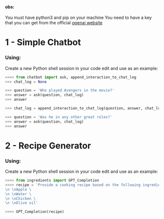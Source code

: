#### obs: 
You must have python3 and pip on your machine
You need to have a key that you can get from the official [openai website](https://beta.openai.com/account/api-keys)


# 1 - Simple Chatbot

### Using:
Create a new Python shell session in your code edit and use as an example:

```py
>>>> from chatbot import ask, append_interaction_to_chat_log
>>> chat_log = None

>>> question = 'Who played Avengers in the movie?'
>>> answer = ask(question, chat_log)
>>> answer

>>> chat_log = append_interaction_to_chat_log(question, answer, chat_log)

>>> question = 'Was he in any other great roles?'
>>> answer = ask(question, chat_log)
>>> answer
```
# 2 - Recipe Generator

### Using:
Create a new Python shell session in your code edit and use as an example:

```py
>>>> from ingredients import GPT_Completion
>>>> recipe = 'Provide a cooking recipe based on the following ingredients: \
\n \nApple \
\n \nWater \
\n \nChicken \
\n \nOlive oil'

>>>> GPT_Completion(recipe)
```
